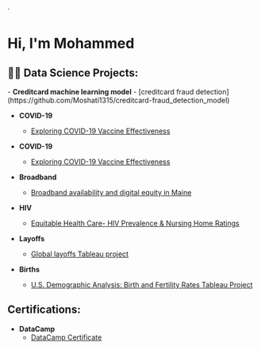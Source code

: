 `<h1>Hi, I'm Mohammed

<h2>👨‍💻 Data Science Projects:</h2>
- <b>Creditcard machine learning model</b>
  - [creditcard fraud detection](https://github.com/Moshati1315/creditcard-fraud_detection_model)
  
- <b>COVID-19</b>
  - [Exploring COVID-19 Vaccine Effectiveness](https://github.com/ds5010/vaccines-3)

- <b>COVID-19</b>
  - [Exploring COVID-19 Vaccine Effectiveness](https://github.com/ds5010/vaccines-3)

- <b>Broadband</b>
  - [Broadband availability and digital equity in Maine](https://github.com/ds5010/broadband-3) <b><i></b></i>

- <b>HIV</b>
  - [Equitable Health Care- HIV Prevalence & Nursing Home Ratings](https://github.com/Moshati1315/HIV)

    
- <b>Layoffs </b>
  - [Global layoffs Tableau project ](https://github.com/Moshati1315/layoffs)
 
- <b>Births </b>
  - [U.S. Demographic Analysis: Birth and Fertility Rates Tableau Project ](https://github.com/Moshati1315/Births)


<h2>Certifications:</h2>

- <b>DataCamp</b>
  - [DataCamp Certificate](https://github.com/Moshati1315/DataCamp)

